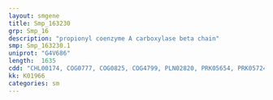 ```yaml
---
layout: smgene
title: Smp_163230
grp: Smp_16
description: "propionyl coenzyme A carboxylase beta chain"
smp: Smp_163230.1
uniprot: "G4V686"
length:  1635
cdd: "CHL00174, COG0777, COG0825, COG4799, PLN02820, PRK05654, PRK05724, TIGR00513, TIGR00515, TIGR01117, cl21466, pfam01039"
kk: K01966
categories: sm
---
```

